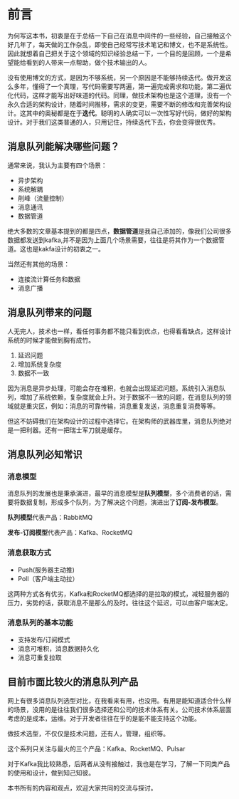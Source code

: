 # 前言

为何写这本书，初衷是在于总结一下自己在消息中间件的一些经验，自己接触这个好几年了，每天做的工作杂乱，即使自己经常写技术笔记和博文，也不是系统性。因此就想着自己把关于这个领域的知识经验总结一下，一个目的是回顾，一个是希望能给看到的人带来一点帮助，做个技术输出的人。

没有使用博文的方式，是因为不够系统，另一个原因是不能够持续迭代。做开发这么多年，懂得了一个真理，写代码需要写两遍，第一遍完成需求和功能，第二遍优化代码，这样才能写出好味道的代码。同理，做技术架构也是这个道理，没有一个永久合适的架构设计，随着时间推移，需求的变更，需要不断的修改和完善架构设计。这其中的奥秘都是在于**迭代**。聪明的人确实可以一次性写好代码，做好的架构设计。对于我们这类普通的人，只用记住，持续迭代下去，你会变得很优秀。

## 消息队列能解决哪些问题？

通常来说，我认为主要有四个场景：

- 异步架构
- 系统解耦
- 削峰（流量控制）
- 消息通讯
- 数据管道

绝大多数的文章基本提到的都是四点，**数据管道**是我自己添加的，像我们公司很多数据都发送到kafka,并不是因为上面几个场景需要，往往是将其作为一个数据管道。这也是kakfa设计的初衷之一。

当然还有其他的场景：

- 连接流计算任务和数据
- 消息广播

## 消息队列带来的问题

人无完人，技术也一样，看任何事务都不能只看到优点，也得看看缺点，这样设计系统的时候才能做到胸有成竹。

1. 延迟问题
2. 增加系统复杂度
3. 数据不一致

因为消息是异步处理，可能会存在堆积，也就会出现延迟问题。系统引入消息队列，增加了系统依赖，复杂度就会上升。对于数据不一致的问题，在消息队列的领域就是重灾区，例如：消息的可靠传输，消息重复发送，消息重复消费等等。

但这不妨碍我们在架构设计的过程中选择它。在架构师的武器库里，消息队列绝对是一把利器。还有一把瑞士军刀就是缓存。

## 消息队列必知常识

### 消息模型

消息队列的发展也是秉承演进，最早的消息模型是**队列模型**，多个消费者的话，需要将数据复制，形成多个队列，为了解决这个问题，演进出了**订阅-发布模型**。

**队列模型**代表产品：RabbitMQ

**发布-订阅模型**代表产品：Kafka、RocketMQ

### 消息获取方式

- Push(服务器主动推)
- Poll（客户端主动拉）

这两种方式各有优劣，Kafka和RocketMQ都选择的是拉取的模式，减轻服务器的压力，劣势的话，获取消息不是那么的及时。往往这个延迟，可以由客户端决定。

### 消息队列的基本功能

- 支持发布/订阅模式
- 消息可堆积，消息数据持久化
- 消息可重复拉取

## 目前市面比较火的消息队列产品

网上有很多消息队列选型对比，在我看来有用，也没用。有用是能知道适合什么样的场景，没用的是往往我们很多选择还和公司的技术体系有关。公司技术体系层面考虑的是成本，运维。对于开发者往往在乎的是能不能支持这个功能。

做技术选型，不仅仅是技术问题，还有人，管理，组织等。

这个系列只关注与最火的三个产品：Kafka、RocketMQ、Pulsar

对于Kafka我比较熟悉，后两者从没有接触过，我也是在学习，了解一下同类产品的使用和设计，做到知己知彼。

本书所有的内容和观点，欢迎大家共同的交流与探讨。

